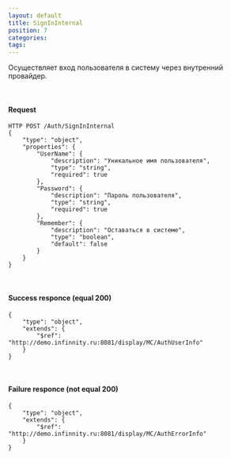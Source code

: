 ```yaml
---
layout: default
title: SignInInternal
position: 7
categories: 
tags: 
---
```


Осуществляет вход пользователя в систему через внутренний провайдер.

   

#### Request

```
HTTP POST /Auth/SignInInternal
{
	"type": "object",
	"properties": {
		"UserName": {
			"description": "Уникальное имя пользователя",
			"type": "string",
			"required": true
		},
		"Password": {
			"description": "Пароль пользователя",
			"type": "string",
			"required": true
		},
		"Remember": {
			"description": "Оставаться в системе",
			"type": "boolean",
			"default": false
		}
	}
}
```

   

#### Success responce (equal 200)

```
{
	"type": "object",
	"extends": {
		"$ref": "http://demo.infinnity.ru:8081/display/MC/AuthUserInfo"
	}
}
```

   

#### Failure responce (not equal 200)

```
{
	"type": "object",
	"extends": {
		"$ref": "http://demo.infinnity.ru:8081/display/MC/AuthErrorInfo"
	}
}
```

 

 

